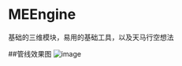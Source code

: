 # MEEngine
基础的三维模块，易用的基础工具，以及天马行空想法


##管线效果图
![image](https://github.com/RigelStudio/Rigel3D/Data/Images/IMG_2400.GIF)
